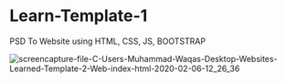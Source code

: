 # Learn-Template-1
PSD To Website using HTML, CSS, JS, BOOTSTRAP

![screencapture-file-C-Users-Muhammad-Waqas-Desktop-Websites-Learned-Template-2-Web-index-html-2020-02-06-12_26_36](https://user-images.githubusercontent.com/57266143/73921216-c3094a80-48e8-11ea-9423-1e96ee62ee9b.png)
